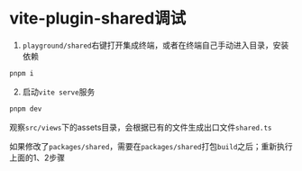 # vite-plugin-shared调试

1. `playground/shared`右键打开集成终端，或者在终端自己手动进入目录，安装依赖

```sh
pnpm i
```

2. 启动`vite serve`服务

```sh
pnpm dev
```

观察`src/views`下的assets目录，会根据已有的文件生成出口文件`shared.ts`

如果修改了`packages/shared`，需要在`packages/shared`打包`build`之后；重新执行上面的1、2步骤